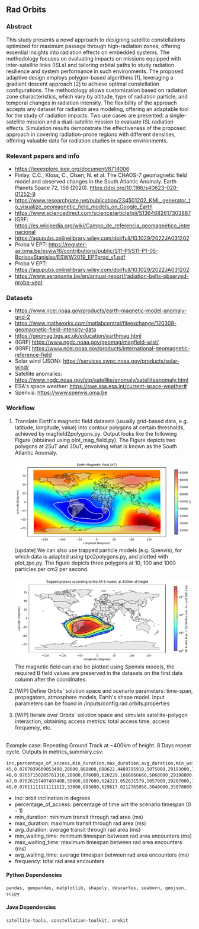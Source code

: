 ## Rad Orbits

### Abstract

This study presents a novel approach to designing satellite constellations optimized for maximum passage through high-radiation zones, 
offering essential insights into radiation effects on embedded systems. The methodology focuses on evaluating impacts on missions 
equipped with inter-satellite links (ISLs) and tailoring orbital paths to study radiation resilience and system performance in such environments. 
The proposed adaptive design employs polygon-based algorithms [1], leveraging a gradient descent approach [2] to achieve optimal constellation 
configurations. The methodology allows customization based on radiation zone characteristics, which vary by altitude, type of radiation particle, 
and temporal changes in radiation intensity. The flexibility of the approach accepts any dataset for radiation area modeling, 
offering an adaptable tool for the study of radiation impacts. Two use cases are presented: a single-satellite mission 
and a dual-satellite mission to evaluate ISL radiation effects. Simulation results demonstrate the effectiveness of the 
proposed approach in covering radiation-prone regions with different densities, offering valuable data for radiation studies in space environments.

### Relevant papers and info

* https://ieeexplore.ieee.org/document/8714006
* Finlay, C.C., Kloss, C., Olsen, N. et al. The CHAOS-7 geomagnetic field model and observed changes in the South Atlantic Anomaly. Earth Planets Space 72, 156 (2020). https://doi.org/10.1186/s40623-020-01252-9
* https://www.researchgate.net/publication/234501202_KML_generator_to_visualize_geomagnetic_field_models_on_Google_Earth
* https://www.sciencedirect.com/science/article/pii/S1364682617303887
* IGRF: https://es.wikipedia.org/wiki/Campo_de_referencia_geomagnético_internacional
* https://agupubs.onlinelibrary.wiley.com/doi/full/10.1029/2022JA031202
* Proba V EPT: https://register-as.oma.be/esww16/contributions/public/S11-P1/S11-P1-05-BorisovStanislav/ESWW2019_EPTprod_v1.pdf
* Proba V EPT: https://agupubs.onlinelibrary.wiley.com/doi/full/10.1029/2022JA031202
* https://www.aeronomie.be/en/annual-report/radiation-belts-observed-proba-vept

### Datasets

* https://www.ncei.noaa.gov/products/earth-magnetic-model-anomaly-grid-2
* https://www.mathworks.com/matlabcentral/fileexchange/120308-geomagnetic-field-intensity-data
* https://geomag.bgs.ac.uk/education/earthmag.html
* (IGRF) https://www.ngdc.noaa.gov/geomag/magfield-wist/
* (IGRF) https://www.ncei.noaa.gov/products/international-geomagnetic-reference-field
* Solar wind (JSON): https://services.swpc.noaa.gov/products/solar-wind/
* Satellite anomalies: https://www.ngdc.noaa.gov/stp/satellite/anomaly/satelliteanomaly.html
* ESA's space weather: https://swe.ssa.esa.int/current-space-weather#
* Spenvis: https://www.spenvis.oma.be

### Workflow

1. Translate Earth's magnetic field datasets (usually grid-based data, e.g. latitude, longitude, value) into contour polygons at certain thresholds, achieved by magfield2polygons.py. Output looks like the following Figure (obtained using plot_mag_field.py). The Figure depicts two polygons at 25uT and 30uT, envolving what is known as the South Atlantic Anomaly. <br><br>
![Magnetic Field Plot](./img/output_mf.jpg)
[update] We can also use trapped particle models (e.g. Spenvis), for which data is adapted using tpo2polygons.py, and plotted with plot_tpo.py. The figure depicts three polygons at 10, 100 and 1000 particles per cm2 per second. <br><br>
![Magnetic Field Plot](./img/output_tpo_800km.jpg)
The magnetic field can also be plotted using Spenvis models, the required B field values are preserved in the datasets on the first data column after the coordinates. 

2. [WIP] Define Orbits' solution space and scenario parameters: time-span, propagators, atmosphere models, Earth's shape model. Input parameters can be found in /inputs/config.rad.orbits.properties 

3. [WIP] Iterate over Orbits' solution space and simulate satellite-polygon interaction, obtaining access metrics: total access time, access frequency, etc.

<br> Example case: Repeating Ground Track at ~400km of height. 8 Days repeat cycle. Outputs in metrics_summary.csv:
```
inc,percentage_of_access,min_duration,max_duration,avg_duration,min_waiting_time,max_waiting_time,avg_waiting_time,frequency
45,0.0767039609053498,28000,868000,608622.4489795918,5075000,29193000,7335381.443298969,98
46,0.07657150205761316,28000,876000,620229.1666666666,5068000,29198000,7491463.157894737,96
47,0.07626157407407408,50000,887000,624221.052631579,5057000,29207000,7574319.14893617,95
48,0.07611111111111112,33000,895000,629617.0212765958,5049000,35078000,7657612.903225807,94
```

* inc: orbit inclination in degrees
* percentage_of_access: percentage of time wrt the scenario timespan (0 - 1)
* min_duration: minimum transit through rad area (ms)
* max_duration: maximum transit through rad area (ms)
* avg_duration: average transit through rad area (ms)
* min_waiting_time: minimum timespan between rad area encounters (ms)
* max_waiting_time: maximum timespan between rad area encounters (ms)
* avg_waiting_time: average timespan between rad area encounters (ms)
* frequency: total rad area encounters

#### Python Dependencies
```
pandas, geopandas, matplotlib, shapely, descartes, seaborn, geojson, scipy
```

#### Java Dependencies
```
satellite-tools, constellation-toolkit, orekit
```
